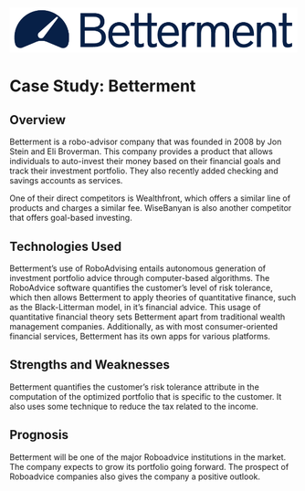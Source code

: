 ![Betterment Logo](betterment-logo.png)

# Case Study: Betterment

## Overview

Betterment is a robo-advisor company that was founded in 2008 by Jon Stein and Eli Broverman. This company provides a product that allows individuals to auto-invest their money based on their financial goals and track their investment portfolio. They also recently added checking and savings accounts as services. 

One of their direct competitors is Wealthfront, which offers a similar line of products and charges a similar fee. WiseBanyan is also another competitor that offers goal-based investing.

## Technologies Used

Betterment’s use of RoboAdvising entails autonomous generation of investment portfolio advice through computer-based algorithms. The RoboAdvice software quantifies the customer’s level of risk tolerance, which then allows Betterment to apply theories of quantitative finance, such as the Black-Litterman model, in it’s financial advice. This usage of quantitative financial theory sets Betterment apart from traditional wealth management companies. Additionally, as with most consumer-oriented financial services, Betterment has its own apps for various platforms.

## Strengths and Weaknesses

Betterment quantifies the customer’s risk tolerance attribute in the computation of the optimized portfolio that is specific to the customer. It also uses some technique to reduce the tax related to the income. 

## Prognosis

Betterment will be one of the major Roboadvice institutions in the market. The company expects to grow its portfolio going forward. The prospect of Roboadvice companies also gives the company a positive outlook.
